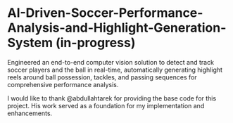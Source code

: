 # AI-Driven-Soccer-Performance-Analysis-and-Highlight-Generation-System (in-progress)
Engineered an end-to-end computer vision solution to detect and track soccer players and the ball in real-time, automatically generating highlight reels around ball possession, tackles, and passing sequences for comprehensive performance analysis.

I would like to thank @abdullahtarek for providing the base code for this project. His work served as a foundation for my implementation and enhancements.
